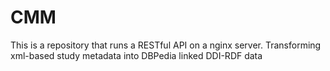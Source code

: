 # CMM
This is a repository that runs a RESTful API on a nginx server. Transforming xml-based study metadata into DBPedia linked DDI-RDF data
